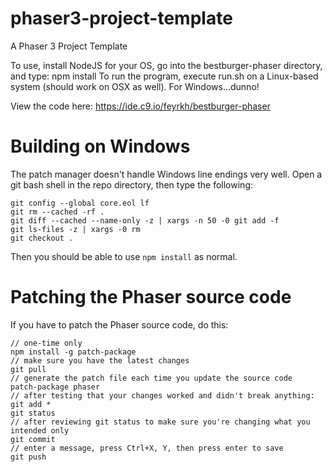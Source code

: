 # phaser3-project-template
A Phaser 3 Project Template

 To use, install NodeJS for your OS, go into the bestburger-phaser directory, and type: npm install
 To run the program, execute run.sh on a Linux-based system (should work on OSX as well). For Windows...dunno!
 
 View the code here:
 https://ide.c9.io/feyrkh/bestburger-phaser
 
# Building on Windows
The patch manager doesn't handle Windows line endings very well. Open a git bash shell in the repo directory,
then type the following:
```
git config --global core.eol lf
git rm --cached -rf .
git diff --cached --name-only -z | xargs -n 50 -0 git add -f
git ls-files -z | xargs -0 rm
git checkout .
```
Then you should be able to use `npm install` as normal.
 
# Patching the Phaser source code
 If you have to patch the Phaser source code, do this:
 ```
 // one-time only
 npm install -g patch-package
 // make sure you have the latest changes
 git pull
 // generate the patch file each time you update the source code
 patch-package phaser
 // after testing that your changes worked and didn't break anything:
 git add *
 git status
 // after reviewing git status to make sure you're changing what you intended only
 git commit
 // enter a message, press Ctrl+X, Y, then press enter to save
 git push
 ```